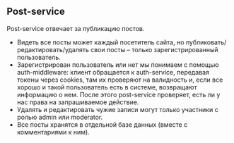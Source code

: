 ## Post-service

Post-service отвечает за публикацию постов.
- Видеть все посты может каждый посетитель сайта, но публиковать/редактировать/удалять свои посты – только зарегистрированный пользователь.
- Зарегистрирован пользователь или нет мы понимаем с помощью auth-middleware: клиент обращается к auth-service, передавая токены через cookies, там их проверяют на валидность и, если все хорошо и такой пользователь есть в системе, возвращают информацию о нем. После этого post-service проверяет, есть ли у нас права на запрашиваемое действие.
- Удалять и редактировать чужие записи могут только участники с ролью admin или moderator.
- Все посты хранятся в отдельной базе данных (вместе с комментариями к ним).